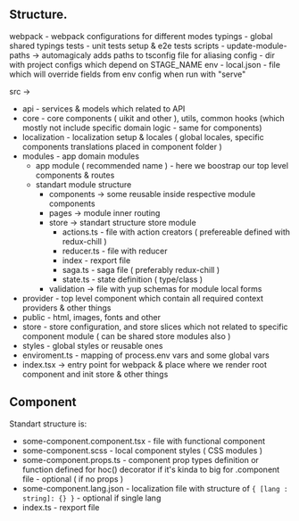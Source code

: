 ## Structure.

webpack - webpack configurations for different modes
typings - global shared typings
tests - unit tests setup & e2e tests
scripts - update-module-paths -> automagicaly adds paths to tsconfig file for aliasing
config - dir with project configs which depend on STAGE_NAME env - local.json - file which will override fields from env config when run with "serve"

src ->

- api - services & models which related to API
- core - core components ( uikit and other ), utils, common hooks (which mostly not include specific domain logic - same for components)
- localization - localization setup & locales ( global locales, specific components translations placed in component folder )
- modules - app domain modules
    - app module ( recommended name ) - here we boostrap our top level components & routes
    - standart module structure
        - components -> some reusable inside respective module components
        - pages -> module inner routing
        - store -> standart structure store module
            - actions.ts - file with action creators ( prefereable defined with redux-chill )
            - reducer.ts - file with reducer
            - index - rexport file
            - saga.ts - saga file ( preferably redux-chill )
            - state.ts - state definition ( type/class )
        - validation -> file with yup schemas for module local forms
- provider - top level component which contain all required context providers & other things
- public - html, images, fonts and other
- store - store configuration, and store slices which not related to specific component module ( can be shared store modules also )
- styles - global styles or reusable ones
- enviroment.ts - mapping of process.env vars and some global vars
- index.tsx -> entry point for webpack & place where we render root component and init store & other things

## Component

Standart structure is:

- some-component.component.tsx - file with functional component
- some-component.scss - local component styles ( CSS modules )
- some-component.props.ts - component prop types definition or function defined for hoc() decorator if it's kinda to big for .component file - optional ( if no props )
- some-component.lang.json - localization file with structure of `{ [lang : string]: {} }` - optional if single lang
- index.ts - rexport file
